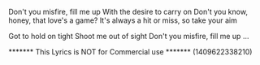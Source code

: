 Don't you misfire, fill me up
With the desire to carry on
Don't you know, honey, that love's a game?
It's always a hit or miss, so take your aim

Got to hold on tight
Shoot me out of sight
Don't you misfire, fill me up
...

******* This Lyrics is NOT for Commercial use *******
(1409622338210)